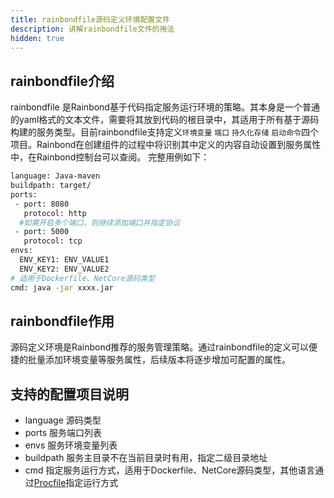 ```yaml
---
title: rainbondfile源码定义环境配置文件
description: 讲解rainbondfile文件的用法
hidden: true
---
```


## rainbondfile介绍
rainbondfile 是Rainbond基于代码指定服务运行环境的策略。其本身是一个普通的yaml格式的文本文件，需要将其放到代码的根目录中，其适用于所有基于源码构建的服务类型。目前rainbondfile支持定义`环境变量` `端口` `持久化存储` `启动命令`四个项目。Rainbond在创建组件的过程中将识别其中定义的内容自动设置到服务属性中，在Rainbond控制台可以查阅。
完整用例如下：

```bash
language: Java-maven
buildpath: target/
ports:
 - port: 8080
   protocol: http
  #如需开启多个端口，则继续添加端口并指定协议
 - port: 5000
   protocol: tcp
envs:
  ENV_KEY1: ENV_VALUE1
  ENV_KEY2: ENV_VALUE2
# 适用于Dockerfile、NetCore源码类型
cmd: java -jar xxxx.jar
```

## rainbondfile作用
源码定义环境是Rainbond推荐的服务管理策略。通过rainbondfile的定义可以便捷的批量添加环境变量等服务属性，后续版本将逐步增加可配置的属性。

## 支持的配置项目说明

* language 源码类型
* ports 服务端口列表
* envs 服务环境变量列表
* buildpath 服务主目录不在当前目录时有用，指定二级目录地址
* cmd 指定服务运行方式，适用于Dockerfile、NetCore源码类型，其他语言通过[Procfile](./procfile/)指定运行方式